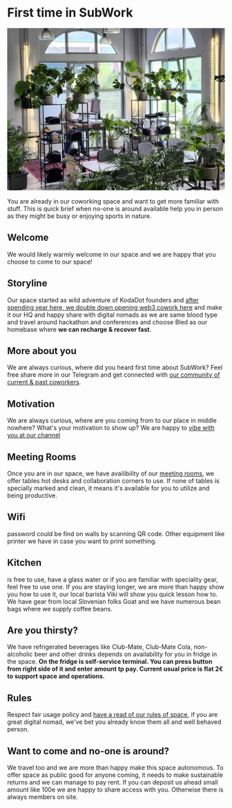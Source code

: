 # First time in SubWork

![subwork_corner_hacker](pics/subwork_corner_hacker.png)

You are already in our coworking space and want to get more familiar with stuff. This is quick brief when no-one is around available help you in person as they might be busy or enjoying sports in nature.

Welcome
---
We would likely warmly welcome in our space and we are happy that you choose to come to our space! 

Storyline
---
Our space started as wild adventure of KodaDot founders and [after spending year here, we double down opening web3 cowork here](./why-did-we-choose-bled.md) and make it our HQ and happy share with digital nomads as we are same blood type and travel around hackathon and conferences and choose Bled as our homebase where **we can recharge & recover fast**.

More about you
---
We are always curious, where did you heard first time about SubWork? Feel free share more in our Telegram and get connected with [our community of current & past coworkers](./contact.md).

Motivation
---
We are always curious, where are you coming from to our place in middle nowhere? What's your motivation to show up? We are happy to [vibe with you at our channel](./contact.md)

Meeting Rooms
---
Once you are in our space, we have availibility of our [meeting rooms](./book-meeting-room-bled.md), we offer tables hot desks and collaboration corners to use. If none of tables is specially marked and clean, it means it's available for you to utilize and being productive. 

Wifi
---
password could be find on walls by scanning QR code. Other equipment like printer we have in case you want to print something. 

Kitchen
---
is free to use, have a glass water or if you are familiar with speciality gear, feel free to use one. If you are staying longer, we are more than happy show you how to use it, our local barista Viki will show you quick lesson how to. We have gear from local Slovenian folks Goat and we have numerous bean bags where we supply coffee beans.

Are you thirsty? 
---
We have refrigerated beverages like Club-Mate, Club-Mate Cola, non-alcoholic beer and other drinks depends on availability for you in fridge in the space. **On the fridge is self-service terminal. You can press button from right side of it and enter amount tp pay. Current usual price is flat 2€ to support space and operations.**

Rules
---
Respect fair usage policy and [have a read of our rules of space](./rules-for-coworkers.md), if you are great digital nomad, we've bet you already know them all and well behaved person.


Want to come and no-one is around?
---
We travel too and we are more than happy make this space autonomous. To offer space as public good for anyone coming, it needs to make sustainable returns and we can manage to pay rent. If you can deposit us ahead small amount like 100e we are happy to share access with you. Otherwise there is always members on site.